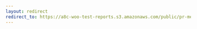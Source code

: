 ```yaml
---
layout: redirect
redirect_to: https://a8c-woo-test-reports.s3.amazonaws.com/public/pr-merge/39188/api/index.html
---
```

